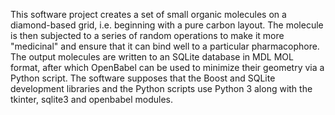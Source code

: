 This software project creates a set of small organic molecules on a diamond-based grid, i.e. beginning with a pure carbon 
layout. The molecule is then subjected to a series of random operations to make it more "medicinal" and ensure that it can 
bind well to a particular pharmacophore. The output molecules are written to an SQLite database in MDL MOL format, after 
which OpenBabel can be used to minimize their geometry via a Python script. The software supposes that the Boost and SQLite 
development libraries and the Python scripts use Python 3 along with the tkinter, sqlite3 and openbabel modules. 
